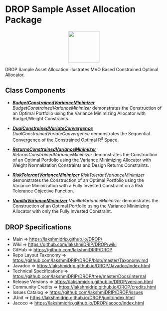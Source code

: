 # DROP Sample Asset Allocation Package

<p align="center"><img src="https://github.com/lakshmiDRIP/DROP/blob/master/DRIP_Logo.gif?raw=true" width="100"></p>

DROP Sample Asset Allocation illustrates MVO Based Constrained Optimal Allocator.


## Class Components

 * [***BudgetConstrainedVarianceMinimizer***](https://github.com/lakshmiDRIP/DROP/tree/master/src/main/java/org/drip/sample/assetallocation/BudgetConstrainedVarianceMinimizer.java)
 <i>BudgetConstrainedVarianceMinimizer</i> demonstrates the Construction of an Optimal Portfolio using the
 Variance Minimizing Allocator with Budget/Weight Constraints.

 * [***DualConstrainedVariateConvergence***](https://github.com/lakshmiDRIP/DROP/tree/master/src/main/java/org/drip/sample/assetallocation/DualConstrainedVariateConvergence.java)
 <i>DualConstrainedVariateConvergence</i> demonstrates the Sequential Convergence of the Constrained Optimal
 R<sup>d</sup> Space.

 * [***ReturnsConstrainedVarianceMinimizer***](https://github.com/lakshmiDRIP/DROP/tree/master/src/main/java/org/drip/sample/assetallocation/ReturnsConstrainedVarianceMinimizer.java)
 <i>ReturnsConstrainedVarianceMinimizer</i> demonstrates the Construction of an Optimal Portfolio using the
 Variance Minimizing Allocator with Weight Normalization Constraints and Design Returns Constraints.

 * [***RiskTolerantVarianceMinimizer***](https://github.com/lakshmiDRIP/DROP/tree/master/src/main/java/org/drip/sample/assetallocation/RiskTolerantVarianceMinimizer.java)
 <i>RiskTolerantVarianceMinimizer</i> demonstrates the Construction of an Optimal Portfolio using the
 Variance Minimization with a Fully Invested Constraint on a Risk Tolerance Objective Function.

 * [***VanillaVarianceMinimizer***](https://github.com/lakshmiDRIP/DROP/tree/master/src/main/java/org/drip/sample/assetallocation/VanillaVarianceMinimizer.java)
 <i>VanillaVarianceMinimizer</i> demonstrates the Construction of an Optimal Portfolio using the Variance
 Minimizing Allocator with only the Fully Invested Constraint.


## DROP Specifications

 * Main                     => https://lakshmidrip.github.io/DROP/
 * Wiki                     => https://github.com/lakshmiDRIP/DROP/wiki
 * GitHub                   => https://github.com/lakshmiDRIP/DROP
 * Repo Layout Taxonomy     => https://github.com/lakshmiDRIP/DROP/blob/master/Taxonomy.md
 * Javadoc                  => https://lakshmidrip.github.io/DROP/Javadoc/index.html
 * Technical Specifications => https://github.com/lakshmiDRIP/DROP/tree/master/Docs/Internal
 * Release Versions         => https://lakshmidrip.github.io/DROP/version.html
 * Community Credits        => https://lakshmidrip.github.io/DROP/credits.html
 * Issues Catalog           => https://github.com/lakshmiDRIP/DROP/issues
 * JUnit                    => https://lakshmidrip.github.io/DROP/junit/index.html
 * Jacoco                   => https://lakshmidrip.github.io/DROP/jacoco/index.html
